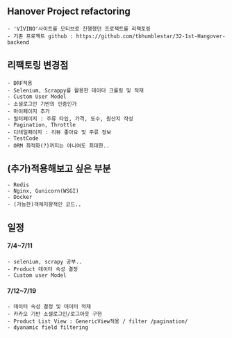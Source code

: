 ## Hanover Project refactoring
    - 'VIVINO'사이트를 모티브로 진행했던 프로젝트를 리팩토링
    - 기존 프로젝트 github : https://github.com/tbhumblestar/32-1st-Hangover-backend

## 리팩토링 변경점
    - DRF적용
    - Selenium, Scrappy를 활용한 데이터 크롤링 및 적재
    - Custom User Model
    - 소셜로그인 기반의 인증인가
    - 마이페이지 추가
    - 필터페이지 : 주류 타입, 가격, 도수, 원산지 작성
    - Pagination, Throttle
    - 디테일페이지 : 리뷰 좋아요 및 주류 정보
    - TestCode
    - ORM 최적화(?)까지는 아니여도 최대한..

## (추가)적용해보고 싶은 부분
    - Redis
    - Nginx, Gunicorn(WSGI)
    - Docker
    - (가능한)객체지향적인 코드..

## 일정
#### 7/4~7/11
    - selenium, scrapy 공부..
    - Product 데이터 속성 결정
    - Custom user Model
    
#### 7/12~7/19
    - 데이터 속성 결정 및 데이터 적재
    - 카카오 기반 소셜로그인/로그아웃 구현
    - Product List View : GenericView적용 / filter /pagination/
    - dyanamic field filtering